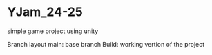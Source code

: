 # YJam_24-25
simple game project using unity 

Branch layout 
main: base branch 
Build: working vertion of the project
